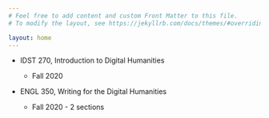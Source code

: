 ```yaml
---
# Feel free to add content and custom Front Matter to this file.
# To modify the layout, see https://jekyllrb.com/docs/themes/#overriding-theme-defaults

layout: home
---
```


* IDST 270, Introduction to Digital Humanities
  * Fall 2020

* ENGL 350, Writing for the Digital Humanities
  * Fall 2020 - 2 sections
